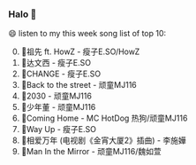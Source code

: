 

### Halo 👋

😄 listen to my this week song list of top 10:

0. 🌈祖先 ft. HowZ - 瘦子E.SO/HowZ
1. 🌈达文西 - 瘦子E.SO
2. 🌈CHANGE - 瘦子E.SO
3. 🌈Back to the street - 顽童MJ116
4. 🌈2030 - 顽童MJ116
5. 🌈少年董  - 顽童MJ116
6. 🌈Coming Home - MC HotDog 热狗/顽童MJ116
7. 🌈Way Up - 瘦子E.SO
8. 🌈相爱万年 (电视剧《金宵大厦2》插曲) - 李施嬅
9. 🌈Man In the Mirror   - 顽童MJ116/魏如萱

